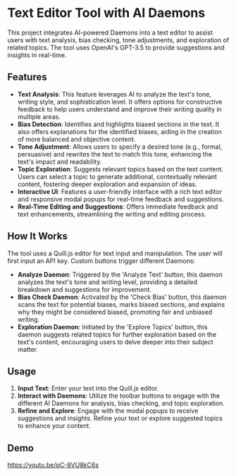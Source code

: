 # Text Editor Tool with AI Daemons

This project integrates AI-powered Daemons into a text editor to assist users with text analysis, bias checking, tone adjustments, and exploration of related topics. The tool uses OpenAI's GPT-3.5 to provide suggestions and insights in real-time.

## Features

- **Text Analysis**: This feature leverages AI to analyze the text's tone, writing style, and sophistication level. It offers options for constructive feedback to help users understand and improve their writing quality in multiple areas.
- **Bias Detection**: Identifies and highlights biased sections in the text. It also offers explanations for the identified biases, aiding in the creation of more balanced and objective content.
- **Tone Adjustment**: Allows users to specify a desired tone (e.g., formal, persuasive) and rewrites the text to match this tone, enhancing the text's impact and readability.
- **Topic Exploration**: Suggests relevant topics based on the text content. Users can select a topic to generate additional, contextually relevant content, fostering deeper exploration and expansion of ideas.
- **Interactive UI**: Features a user-friendly interface with a rich text editor and responsive modal popups for real-time feedback and suggestions.
- **Real-Time Editing and Suggestions**: Offers immediate feedback and text enhancements, streamlining the writing and editing process.


## How It Works

The tool uses a Quill.js editor for text input and manipulation. The user will first input an API key. Custom buttons trigger different Daemons:

- **Analyze Daemon**: Triggered by the 'Analyze Text' button, this daemon analyzes the text's tone and writing level, providing a detailed breakdown and suggestions for improvement.
- **Bias Check Daemon**: Activated by the 'Check Bias' button, this daemon scans the text for potential biases, marks biased sections, and explains why they might be considered biased, promoting fair and unbiased writing.
- **Exploration Daemon**: Initiated by the 'Explore Topics' button, this daemon suggests related topics for further exploration based on the text's content, encouraging users to delve deeper into their subject matter.

## Usage

1. **Input Text**: Enter your text into the Quill.js editor.
2. **Interact with Daemons**: Utilize the toolbar buttons to engage with the different AI Daemons for analysis, bias checking, and topic exploration.
3. **Refine and Explore**: Engage with the modal popups to receive suggestions and insights. Refine your text or explore suggested topics to enhance your content.

## Demo

https://youtu.be/pC-8VU8kC6s
